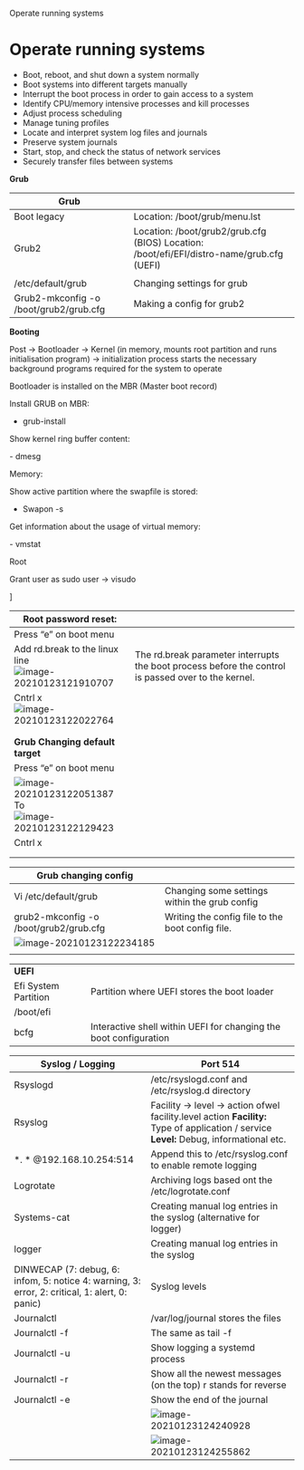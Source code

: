 Operate running systems

# Operate running systems

- Boot, reboot, and shut down a system normally
- Boot systems into different targets manually
-  Interrupt the boot process in order to gain access to a system
-  Identify CPU/memory intensive processes and kill processes
-  Adjust process scheduling
- Manage tuning profiles
- Locate and interpret system log files and journals
- Preserve system journals
- Start, stop, and check the status of network services
- Securely transfer files between systems

**Grub**

| **Grub**                               |                                                              |
| -------------------------------------- | ------------------------------------------------------------ |
| Boot legacy                            | Location: /boot/grub/menu.lst                                |
| Grub2                                  | Location: /boot/grub2/grub.cfg (BIOS) Location: /boot/efi/EFI/distro-name/grub.cfg (UEFI) |
|                                        |                                                              |
| /etc/default/grub                      | Changing settings for grub                                   |
| Grub2-mkconfig -o /boot/grub2/grub.cfg | Making a config for grub2                                    |



**Booting**

Post -> Bootloader -> Kernel (in memory, mounts root partition and runs initialisation program) -> initialization process starts the necessary background programs required for the system to operate 

Bootloader is installed on the MBR (Master boot record) 

Install GRUB on MBR:

- grub-install 

Show kernel ring buffer content:

\- dmesg 



Memory:

Show active partition where the swapfile is stored:

- Swapon -s

Get information about the usage of virtual memory:

\- vmstat

Root 

Grant user as sudo user -> visudo 

]


| **Root password reset:**                                     |                                                              |
| ------------------------------------------------------------ | ------------------------------------------------------------ |
| Press “e” on boot menu                                       |                                                              |
| Add rd.break to the linux line   <br />![image-20210123121910707](images/RHCSA8_notes/image-20210123121910707.png) | The rd.break parameter interrupts the boot process before the control is passed over to the kernel. |
| Cntrl x<br />![image-20210123122022764](images/RHCSA8_notes/image-20210123122022764.png) |                                                              |
|                                                              |                                                              |
|                                                              |                                                              |
| **Grub Changing default target**                             |                                                              |
| Press “e” on boot menu                                       |                                                              |
| ![image-20210123122051387](images/RHCSA8_notes/image-20210123122051387.png) <br />To <br />![image-20210123122129423](images/RHCSA8_notes/image-20210123122129423.png) |                                                              |
| Cntrl x                                                      |                                                              |
|                                                              |                                                              |
|                                                              |                                                              |

| **Grub changing config**                                     |                                                  |
| ------------------------------------------------------------ | ------------------------------------------------ |
| Vi /etc/default/grub                                         | Changing some settings within the grub config    |
| grub2-mkconfig -o /boot/grub2/grub.cfg                       | Writing the config file to the boot config file. |
| ![image-20210123122234185](images/RHCSA8_notes/image-20210123122234185.png) |                                                  |
|                                                              |                                                  |


|                      |                                                              |
| -------------------- | ------------------------------------------------------------ |
| **UEFI**             |                                                              |
| Efi System Partition | Partition where UEFI stores the boot loader                  |
| /boot/efi            |                                                              |
| bcfg                 | Interactive shell within UEFI for changing the boot configuration |


| **Syslog / Logging**                                         | **Port 514**                                                 |
| ------------------------------------------------------------ | ------------------------------------------------------------ |
| Rsyslogd                                                     | /etc/rsyslogd.conf and /etc/rsyslog.d directory              |
| Rsyslog                                                      | Facility -> level -> action ofwel facility.level action   **Facility:** Type of application / service **Level:** Debug, informational etc. |
| *. * @192.168.10.254:514                                     | Append this to /etc/rsyslog.conf to enable remote logging    |
| Logrotate                                                    | Archiving logs based ont the /etc/logrotate.conf             |
| Systems-cat                                                  | Creating manual log entries in the syslog (alternative for logger) |
| logger                                                       | Creating manual log entries in the syslog                    |
| DINWECAP (7: debug, 6: infom, 5: notice 4: warning, 3: error, 2: critical, 1: alert, 0: panic) | Syslog levels                                                |
| Journalctl                                                   | /var/log/journal stores the files                            |
| Journalctl -f                                                | The same as tail -f                                          |
| Journalctl -u <system d process>                             | Show logging a systemd process                               |
| Journalctl -r                                                | Show all the newest messages (on the top) r stands for reverse |
| Journalctl -e                                                | Show the end of the journal                                  |
|                                                              | ![image-20210123124240928](../../images/LPIC_notes/image-20210123124240928.png) |
|                                                              | ![image-20210123124255862](../../images/LPIC_notes/image-20210123124255862.png) |



